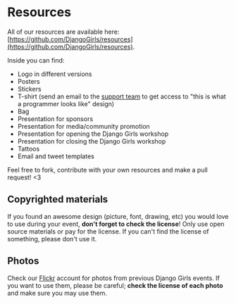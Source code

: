 # Resources

All of our resources are available here: [https://github.com/DjangoGirls/resources](https://github.com/DjangoGirls/resources).

Inside you can find:
- Logo in different versions
- Posters
- Stickers
- T-shirt (send an email to the [support team](mailto:hello@djangogirls.org) to get access to "this is what a programmer looks like" design)
- Bag
- Presentation for sponsors
- Presentation for media/community promotion
- Presentation for opening the Django Girls workshop
- Presentation for closing the Django Girls workshop
- Tattoos
- Email and tweet templates

Feel free to fork, contribute with your own resources and make a pull request! <3

## Copyrighted materials

If you found an awesome design (picture, font, drawing, etc) you would love to use during your event, **don't forget to check the license**! Only use open source materials or pay for the license. If you can't find the license of something, please don't use it.

## Photos

Check our [Flickr](https://www.flickr.com/photos/128162583@N08/sets/) account for photos from previous Django Girls events. If you want to use them, please be careful; __check the license of each photo__ and make sure you may use them. 

